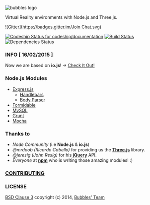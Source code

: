 ![bubbles logo](bubbles.png)

Virtual Reality environments with Node.js and Three.js.

[![Gitter](https://badges.gitter.im/Join Chat.svg)](https://gitter.im/SametSisartenep/bubbles?utm_source=badge&utm_medium=badge&utm_campaign=pr-badge&utm_content=badge)

[![Codeship Status for codeship/documentation](https://codeship.com/projects/42627170-75e8-0132-1c0d-56333483aaf8/status)](https://codeship.com/projects/55201)
[![Build Status](https://drone.io/github.com/SametSisartenep/bubbles/status.png)](https://drone.io/github.com/SametSisartenep/bubbles/latest)
![Dependencies Status](https://david-dm.org/SametSisartenep/bubbles.svg)

### INFO [ 16/02/2015 ]
Now we are based on **io.js**! -> [Check It Out!](package.json)

### Node.js Modules
- [Express.js](https://github.com/strongloop/express)
  - [Handlebars](https://github.com/ericf/express-handlebars)
  - [Body Parser](https://github.com/expressjs/body-parser)
- [Formidable](https://github.com/felixge/node-formidable)
- [MySQL](https://github.com/felixge/node-mysql)
- [Grunt](https://github.com/gruntjs/grunt)
- [Mocha](https://github.com/mochajs/mocha)

### Thanks to

- _Node Community_ (i.e **Node.js** & **io.js**)
- _@mrdoob (Ricardo Cabello)_ for providing us the [**Three.js**](http://threejs.org) library.
- _@jeresig (John Resig)_ for his [**jQuery**](http://jquery.com) API.
- _Everyone_ at [**npm**](http://npmjs.org) who is writing those amazing modules! :)

### [CONTRIBUTING](docs/CONTRIBUTING.md)

### LICENSE

[BSD Clause 3](LICENSE) copyright (c) 2014, [Bubbles' Team](CONTRIBUTORS.md)
